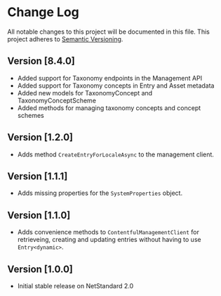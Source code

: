 # Change Log
All notable changes to this project will be documented in this file.
This project adheres to [Semantic Versioning](http://semver.org/).

## Version [8.4.0]
- Added support for Taxonomy endpoints in the Management API
- Added support for Taxonomy concepts in Entry and Asset metadata
- Added new models for TaxonomyConcept and TaxonomyConceptScheme
- Added methods for managing taxonomy concepts and concept schemes

## Version [1.2.0]
- Adds method `CreateEntryForLocaleAsync` to the management client.

## Version [1.1.1]
- Adds missing properties for the `SystemProperties` object.

## Version [1.1.0]
- Adds convenience methods to `ContentfulManagementClient` for retrieveing, creating and updating entries without having to use `Entry<dynamic>`.

## Version [1.0.0]
- Initial stable release on NetStandard 2.0